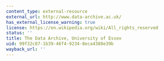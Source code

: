```yaml
---
content_type: external-resource
external_url: http://www.data-archive.ac.uk/
has_external_license_warning: true
license: https://en.wikipedia.org/wiki/All_rights_reserved
status: ''
title: The Data Archive, University of Essex
uid: 99f32c87-1b39-46f4-9234-8eca4388e39b
wayback_url: ''
---
```

